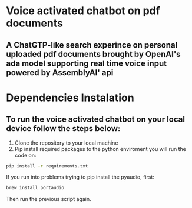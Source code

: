 # Voice activated chatbot on pdf documents 
## A ChatGTP-like search experince on personal uploaded pdf documents brought by OpenAI's ada model supporting real time voice input powered by AssemblyAI' api

# Dependencies Instalation
## To run the voice activated chatbot on your local device follow the steps below:
1. Clone the repository to your local machine 
2. Pip install required packages to the python enviroment you will run the code on:
```bash
pip install -r requirements.txt
```
 If you run into problems trying to pip install the pyaudio, first:
```bash
brew install portaudio
```
 Then run the previous script again. 

